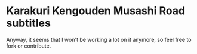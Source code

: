 # Karakuri Kengouden Musashi Road subtitles

Anyway, it seems that I won't be working a lot on it anymore, so feel free to fork or contribute.
